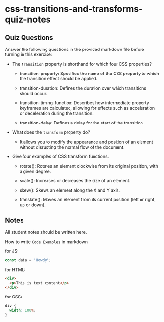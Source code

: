 # css-transitions-and-transforms-quiz-notes

## Quiz Questions

Answer the following questions in the provided markdown file before turning in this exercise:

- The `transition` property is shorthand for which four CSS properties?

  - transition-property: Specifies the name of the CSS property to which the transition effect should be applied.

  - transition-duration: Defines the duration over which transitions should occur.

  - transition-timing-function: Describes how intermediate property keyframes are calculated, allowing for effects such as acceleration or deceleration during the transition.

  - transition-delay: Defines a delay for the start of the transition.

- What does the `transform` property do?

  - It allows you to modify the appearance and position of an element without disrupting the normal flow of the document.

- Give four examples of CSS transform functions.

  - rotate(): Rotates an element clockwise from its original position, with a given degree.

  - scale(): Increases or decreases the size of an element.

  - skew(): Skews an element along the X and Y axis.

  - translate(): Moves an element from its current position (left or right, up or down).

## Notes

All student notes should be written here.

How to write `Code Examples` in markdown

for JS:

```javascript
const data = 'Howdy';
```

for HTML:

```html
<div>
  <p>This is text content</p>
</div>
```

for CSS:

```css
div {
  width: 100%;
}
```
